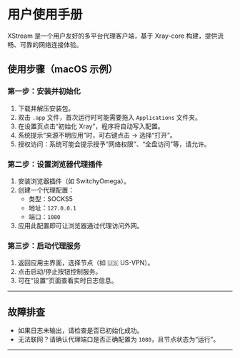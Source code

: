 # 用户使用手册

XStream 是一个用户友好的多平台代理客户端，基于 Xray-core 构建，提供流畅、可靠的网络连接体验。

## 使用步骤（macOS 示例）

### 第一步：安装并初始化

1. 下载并解压安装包。
2. 双击 `.app` 文件，首次运行时可能需要拖入 `Applications` 文件夹。
3. 在设置页点击“初始化 Xray”，程序将自动写入配置。
4. 系统提示“来源不明应用”时，可右键点击 → 选择“打开”。
5. 授权访问：系统可能会提示授予“网络权限”、“全盘访问”等，请允许。

### 第二步：设置浏览器代理插件

1. 安装浏览器插件（如 SwitchyOmega）。
2. 创建一个代理配置：
   - 类型：SOCKS5
   - 地址：`127.0.0.1`
   - 端口：`1080`
3. 应用此配置即可让浏览器通过代理访问外网。

### 第三步：启动代理服务

1. 返回应用主界面，选择节点（如 🇺🇸 US-VPN）。
2. 点击启动/停止按钮控制服务。
3. 可在“设置”页面查看实时日志信息。

---

## 故障排查

- 如果日志未输出，请检查是否已初始化成功。
- 无法联网？请确认代理端口是否正确配置为 `1080`，且节点状态为“运行”。

---
